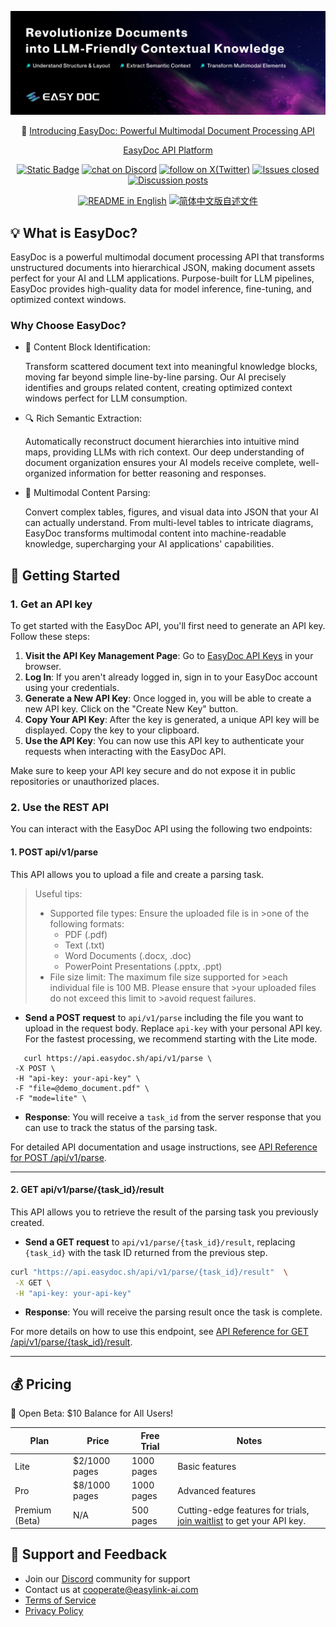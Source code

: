 ![cover-v5-optimized](/assets/readme_cover.png)

<p align="center">
  📌 <a href="https://easydoc.sh/">Introducing EasyDoc: Powerful Multimodal Document Processing API</a>
</p>



<p align="center">
  <a href="https://platform.easydoc-ai.sh">EasyDoc API Platform</a> 
  <!-- ·
   <a href="https://easydoc-ai.sh">Documentation</a> -->
</p>

<p align="center">
    <a href="https://easydoc.sh" target="_blank">
        <img alt="Static Badge" src="https://img.shields.io/badge/product-F04438"></a>
    <a href="https://discord.gg/jRSkyCeN" target="_blank">
        <img src="https://img.shields.io/discord/1319201673201324032?logo=discord&labelColor=%20%235462eb&logoColor=%20%23f5f5f5&color=%20%235462eb"
            alt="chat on Discord"></a>
    <a href="https://twitter.com/intent/follow?screen_name=EasyDoc_AI" target="_blank">
        <img src="https://img.shields.io/twitter/follow/EasyDoc_AI?logo=X&color=%20%23f5f5f5"
            alt="follow on X(Twitter)"></a>
    <a href="https://github.com/easydoc-ai/easydoc" target="_blank">
        <img alt="Issues closed" src="https://img.shields.io/github/issues-search?query=repo%3Aeasydoc-ai%2Feasydoc%20is%3Aclosed&label=issues%20closed&labelColor=%20%237d89b0&color=%20%235d6b98"></a>
    <a href="https://github.com/easydoc-ai/easydoc/discussions/" target="_blank">
        <img alt="Discussion posts" src="https://img.shields.io/github/discussions/easydoc-ai/easydoc?labelColor=%20%239b8afb&color=%20%237a5af8"></a>
</p>

<p align="center">
  <a href="./README.md"><img alt="README in English" src="https://img.shields.io/badge/English-d9d9d9"></a>
  <a href="./README_CN.md"><img alt="简体中文版自述文件" src="https://img.shields.io/badge/简体中文-d9d9d9"></a>
</p>

## 💡 What is EasyDoc?

EasyDoc is a powerful multimodal document processing API that transforms unstructured documents into hierarchical JSON, making document assets perfect for your AI and LLM applications. Purpose-built for LLM pipelines, EasyDoc provides high-quality data for model inference, fine-tuning, and optimized context windows.

### Why Choose EasyDoc?

- 🧩 Content Block Identification:

    Transform scattered document text into meaningful knowledge blocks, moving far beyond simple line-by-line parsing. Our AI precisely identifies and groups related content, creating optimized context windows perfect for LLM consumption.

- 🔍 Rich Semantic Extraction:

    Automatically reconstruct document hierarchies into intuitive mind maps, providing LLMs with rich context. Our deep understanding of document organization ensures your AI models receive complete, well-organized information for better reasoning and responses.
  
- 🎨 Multimodal Content Parsing:

    Convert complex tables, figures, and visual data into JSON that your AI can actually understand. From multi-level tables to intricate diagrams, EasyDoc transforms multimodal content into machine-readable knowledge, supercharging your AI applications' capabilities.


## 🚀 Getting Started

### 1. Get an API key

  To get started with the EasyDoc API, you'll first need to generate an API key. Follow these steps:

  1. **Visit the API Key Management Page**:
     Go to [EasyDoc API Keys](https://platform.easydoc.sh/api-keys) in your browser.
  2. **Log In**:
     If you aren't already logged in, sign in to your EasyDoc account using your credentials.
  3. **Generate a New API Key**:
     Once logged in, you will be able to create a new API key. Click on the "Create New Key" button.
  4. **Copy Your API Key**:
     After the key is generated, a unique API key will be displayed. Copy the key to your clipboard.
  5. **Use the API Key**:
     You can now use this API key to authenticate your requests when interacting with the EasyDoc API.

  Make sure to keep your API key secure and do not expose it in public repositories or unauthorized places.

### 2. Use the REST API
  
  You can interact with the EasyDoc API using the following two endpoints:

   #### 1. **POST api/v1/parse**  
   This API allows you to upload a file and create a parsing task. 
  > Useful tips:
  >* Supported file types: Ensure the uploaded file is in  >one  of the following formats:
  >    * PDF (.pdf)
  >    * Text (.txt)
  >    * Word Documents (.docx, .doc)
  >    * PowerPoint Presentations (.pptx, .ppt)
  >* File size limit: The maximum file size supported for  >each   individual file is 100 MB. Please ensure that >your  uploaded   files do not exceed this limit to >avoid  request failures.
  
  - **Send a POST request** to `api/v1/parse` including the file you want to upload in the request body. Replace `api-key` with your personal API key. For the fastest processing, we recommend starting with the Lite mode.


   ``` shell
      curl https://api.easydoc.sh/api/v1/parse \
	-X POST \
	-H "api-key: your-api-key" \
	-F "file=@demo_document.pdf" \
	-F "mode=lite" \
   ```

   - **Response**: You will receive a `task_id` from the server response that you can use to track the status of the parsing task.

   For detailed API documentation and usage instructions, see [API Reference for POST /api/v1/parse](/docs/api-reference/parse.md).

   ---

   #### 2. **GET api/v1/parse/{task_id}/result**  
   This API allows you to retrieve the result of the parsing task you previously created.

 
   - **Send a GET request** to `api/v1/parse/{task_id}/result`, replacing  `{task_id}` with the task ID returned from the previous step.

   ``` bash
   curl "https://api.easydoc.sh/api/v1/parse/{task_id}/result"  \
    -X GET \
	-H "api-key: your-api-key"
   ```
   - **Response**: You will receive the parsing result once the task is complete.

   For more details on how to use this endpoint, see [API Reference for GET /api/v1/parse/{task_id}/result](/docs/api-reference/parse_result.md).

   --- 

## 💰 Pricing
🎉 Open Beta: $10 Balance for All Users!

| Plan           | Price           | Free Trial  | Notes                                           |
|----------------|-----------------|-------------|------------------------------------------------|
| Lite           | $2/1000 pages  | 1000 pages  | Basic features                                 |
| Pro            | $8/1000 pages  | 1000 pages  | Advanced features                              |
| Premium (Beta) | N/A            | 500 pages   | Cutting-edge features for trials, [join waitlist](https://easydoc.sh/join-waitlist) to get your API key. |


## 💬 Support and Feedback
- Join our [Discord](https://discord.gg/jRSkyCeN) community for support 
- Contact us at cooperate@easylink-ai.com
- [Terms of Service](https://easydoc.sh/terms)
- [Privacy Policy](https://easydoc.sh/privacy)
